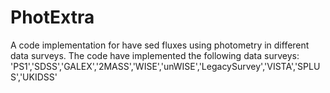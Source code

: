 # PhotExtra 
A code implementation for have sed fluxes using photometry in different data surveys. The code have implemented the following data surveys:
'PS1','SDSS','GALEX','2MASS','WISE','unWISE','LegacySurvey','VISTA','SPLUS','UKIDSS'
